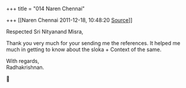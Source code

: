 +++
title = "014 Naren Chennai"

+++
[[Naren Chennai	2011-12-18, 10:48:20 [Source](https://groups.google.com/g/samskrita/c/TPnEWllZQnc)]]



Respected Sri Nityanand Misra,

Thank you very much for your sending me the references. It helped me  
much in getting to know about the sloka + Context of the same.

With regards,  
Radhakrishnan.




